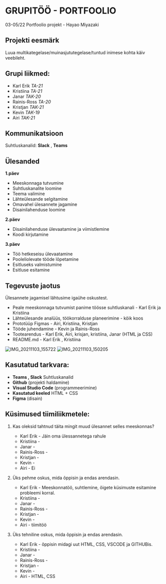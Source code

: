 # GRUPITÖÖ - PORTFOOLIO
03-05/22 Portfoolio projekt - Hayao Miyazaki

## Projekti eesmärk
Luua multikategelase/muinasjututegelase/tuntud inimese kohta käiv veebileht.

## Grupi liikmed:
- Karl Erik _TA-21_
- Kristiina _TA-21_
- Janar _TAK-20_
- Rainis-Ross _TA-20_
- Kristjan _TAK-21_
- Kevin _TAK-19_
- Airi _TAK-21_


## Kommunikatsioon
Suhtluskanalid: 
**Slack** , 
**Teams**

## Ülesanded
**1.päev**
- Meeskonnaga tutvumine
- Suhtluskanalite loomine
- Teema valimine
- Lähteülesande selgitamine
- Omavahel ülesannete jagamine
- Disainilahenduse loomine


**2.päev**
- Disainilahenduse ülevaatamine ja viimistlemine
- Koodi kirjutamine 

**3.päev**
- Töö hetkeseisu ülevaatamine
- Pooleliolevate tööde lõpetamine
- Esitluseks valmistumine
- Esitluse esitamine


## Tegevuste jaotus
Ülesannete jagamisel lähtusime igaühe oskustest.

- Peale meeskonnaga tutvumist panime töösse suhtluskanali - Karl Erik ja Kristiina  
- Lähteülesande analüüs, töökorralduse planeerimine - kõik koos
- Prototüüp Figmas - Airi, Kristiina, Kristjan
- Tööde juhendamine - Kevin ja Rainis-Ross
- Tootearendus - Karl Erik, Airi, krisjan, kristiina, Janar (HTML ja CSS)
- README.md - Karl Erik , Kristiina 

![IMG_20211103_155722](https://user-images.githubusercontent.com/91615781/140471497-b9c55b23-424b-406c-8c9b-fee5ac362498.jpg)
![IMG_20211103_150205](https://user-images.githubusercontent.com/91615781/140471554-82aedf22-2292-4bf1-914f-ebb3968bc334.jpg)


## Kasutatud tarkvara:
* **Teams , Slack** Suhtluskanalid 
* **Github** (projekti haldamine)
* **Visual Studio Code** (programmeerimine)
* **Kasutatud keeled** HTML + CSS
* **Figma** (disain)

## Küsimused tiimiliikmetele: 
1. Kas oleksid tahtnud täita mingit muud ülesannet selles meeskonnas?
   * Karl Erik - Jäin oma ülessannetega rahule
   * Kristiina -
   * Janar -
   * Rainis-Ross -
   * Kristjan -
   * Kevin -
   * Airi - Ei
  

2. Üks pehme oskus, mida õppisin ja endas arendasin.
   * Karl Erik - Meeskonnatöö, suhtlemine, õigete küsimuste esitamine probleemi korral.
   * Kristiina - 
   * Janar -
   * Rainis-Ross -
   * Kristjan -
   * Kevin -
   * Airi - tiimitöö
   

3. Üks tehniline oskus, mida õppisin ja endas arendasin.
   * Karl Erik -  õppisin midagi uut HTML, CSS, VSCODE ja GITHUBis.
   * Kristiina - 
   * Janar -
   * Rainis-Ross -
   * Kristjan -
   * Kevin -
   * Airi - HTML, CSS
   
